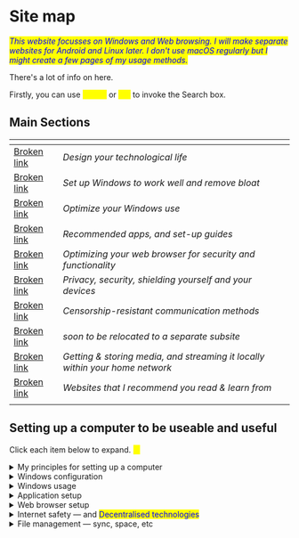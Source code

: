 # Site map

_<mark style="color:blue;">This website focusses on Windows and Web browsing. I will make separate websites for Android and Linux later. I don't use macOS regularly but I might create a few pages of my usage methods.</mark>_

There's a lot of info on here.&#x20;

Firstly, you can use <mark style="color:yellow;">`Ctrl+K`</mark> or <mark style="color:yellow;">`⌘+K`</mark> to invoke the Search box.

## Main Sections

<table data-view="cards"><thead><tr><th data-card-target data-type="content-ref"></th><th></th></tr></thead><tbody><tr><td><a href="broken-reference">Broken link</a></td><td><em>Design your technological life</em></td></tr><tr><td><a href="broken-reference">Broken link</a></td><td><em>Set up Windows to work well and remove bloat</em></td></tr><tr><td><a href="broken-reference">Broken link</a></td><td><em>Optimize your Windows use</em></td></tr><tr><td><a href="broken-reference">Broken link</a></td><td><em>Recommended apps, and set-up guides</em> </td></tr><tr><td><a href="broken-reference">Broken link</a></td><td><em>Optimizing your web browser for security and functionality</em></td></tr><tr><td><a href="broken-reference">Broken link</a></td><td><em>Privacy, security, shielding yourself and your devices</em></td></tr><tr><td><a href="broken-reference">Broken link</a></td><td><em>Censorship-resistant communication methods</em></td></tr><tr><td><a href="broken-reference">Broken link</a></td><td><em>soon to be relocated to a separate subsite</em></td></tr><tr><td><a href="broken-reference">Broken link</a></td><td><em>Getting &#x26; storing media, and streaming it locally within your home network</em></td></tr><tr><td><a href="broken-reference">Broken link</a></td><td><em>Websites that I recommend you read &#x26; learn from</em></td></tr><tr><td></td><td></td></tr></tbody></table>



## Setting up a computer to be useable and useful

Click each item below to expand. <mark style="color:yellow;">**↓**</mark>

<details>

<summary>My principles for setting up a computer</summary>

* [decreasing-distraction.md](../principles-of-setup/decreasing-distraction.md "mention")
* [software-and-os-configuration.md](../principles-of-setup/software-and-os-configuration.md "mention") — Configuring the operating system to be uninvasive
* [hardware-selection](../principles-of-setup/hardware-selection/ "mention") — Choosing hardware that is ergonomic and unobtrusive
* [crafting-your-environment.md](../principles-of-setup/crafting-your-environment.md "mention") — Crafting your computer environment for focus.
* [back-up-everything-you-spend-time-creating.md](../principles-of-setup/back-up-everything-you-spend-time-creating.md "mention")<mark style="color:red;">!!!</mark>

</details>

<details>

<summary>Windows configuration</summary>

* [setting-up-a-new-windows-11-system](../windows-configuration/setting-up-a-new-windows-11-system/ "mention")
* [startup-apps.md](../windows-configuration/startup-apps.md "mention")
* [third-party-apps](../windows-configuration/third-party-apps/ "mention")
  * Apps for special features
  * [software-management.md](../windows-configuration/third-party-apps/software-management.md "mention") — Uninstaller apps
* [edge-make-it-stop.md](../windows-configuration/edge-make-it-stop.md "mention") — Simple ways to make Microsoft Edge shut the fucking fuck up
* [removing-bloatware](../windows-configuration/removing-bloatware/ "mention")
* [automating-tasks](../windows-configuration/automating-tasks/ "mention")
  * [time-synchronization.md](../windows-configuration/automating-tasks/time-synchronization.md "mention")

</details>

<details>

<summary>Windows usage</summary>

* [windows-tools.md](../windows-usage/windows-tools.md "mention") — tools that are already built in!
* [powertoys-tools.md](../windows-usage/powertoys-tools.md "mention") — tools to power up your computer
* [tips-on-handling-bugs.md](../windows-usage/tips-on-handling-bugs.md "mention")

</details>

<details>

<summary>Application setup</summary>

Introduction to [Broken link](broken-reference "mention").

* [getting-the-apps-you-need.md](../application-setup/application-setup/getting-the-apps-you-need.md "mention") in the first place
* [popular-apps-for-purposes.md](../application-setup/recommended-apps/popular-apps-for-purposes.md "mention")
* [underrated-useful-apps.md](../application-setup/recommended-apps/underrated-useful-apps.md "mention")
* [configuring-large-complex-apps.md](../application-setup/application-setup/configuring-large-complex-apps.md "mention") (e.g. performance settings in Photoshop)

</details>

<details>

<summary>Web browser setup</summary>

* [my-default-settings.md](../web-browser-setup/my-default-settings.md "mention")
* Good [browser-extensions.md](../web-browser-setup/browser-extensions.md "mention")
* [privacy-and-telemetry.md](../web-browser-setup/privacy-and-telemetry.md "mention")
* [passwords-and-security.md](../web-browser-setup/passwords-and-security.md "mention")

</details>

<details>

<summary>Internet safety — and <mark style="color:blue;">Decentralised technologies</mark> </summary>

* [safety-in-the-surveillance-age](../internet-safety/safety-in-the-surveillance-age/ "mention")&#x20;
* [projects-using-decentralized-networking](../decentralization/projects-using-decentralized-networking/ "mention")&#x20;
  * [nostr-protocol.md](../decentralization/projects-using-decentralized-networking/nostr-protocol.md "mention")
  * cloud booting OS — swarm, deboot
  * file storage&#x20;
* [dns-to-get-around-blocks.md](../internet-safety/internet-connectivity/dns-to-get-around-blocks.md "mention") — circumventing simple website blocks when your government is a bit stupid and technologically inept&#x20;

</details>

<details>

<summary>File management — sync, space, etc</summary>

[intro-to-storage-hygiene.md](../file-management-main-site/intro-to-storage-hygiene.md "mention") — good management of files and personal data; difference between data storage (disks: HDDs, SSDs, flash, etc) and memory (RAM)

* [monitoring-storage-usage.md](../file-management-main-site/monitoring-storage-usage.md "mention") — windirstat \&simlr
* [sync-and-backup-files.md](../file-management-main-site/sync-and-backup-files.md "mention") — Backup, sync, file streaming — reasons, services, pros & cons
* [folder-hierarchy-and-file-naming.md](../file-management-main-site/folder-hierarchy-and-file-naming.md "mention") — Making it easier to find your files in the future
* [where-should-i-store-different-types-of-files.md](../file-management-main-site/where-should-i-store-different-types-of-files.md "mention")
  * Long-term vs short-term files and what type of hard drive to put them on
  * Shortest term: scratch disks (apps like Photoshop), pagefile.sys, swap space

</details>






